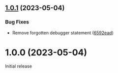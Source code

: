 ## [1.0.1](https://github.com/prantlf/rollup-plugin-write-only-changes/compare/v1.0.0...v1.0.1) (2023-05-04)


### Bug Fixes

* Remove forgotten debugger statement ([6592ead](https://github.com/prantlf/rollup-plugin-write-only-changes/commit/6592eadd2862bb37fbe7ccfc76f16660b11e22ab))

# 1.0.0 (2023-05-04)

Initial release
